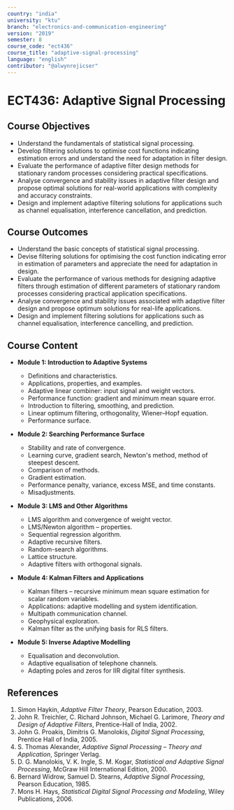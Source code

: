 ```yaml
---
country: "india"
university: "ktu"
branch: "electronics-and-communication-engineering"
version: "2019"
semester: 8
course_code: "ect436"
course_title: "adaptive-signal-processing"
language: "english"
contributor: "@alwynrejicser"
---
```


# ECT436: Adaptive Signal Processing

## Course Objectives

- Understand the fundamentals of statistical signal processing.
- Develop filtering solutions to optimise cost functions indicating estimation errors and understand the need for adaptation in filter design.
- Evaluate the performance of adaptive filter design methods for stationary random processes considering practical specifications.
- Analyse convergence and stability issues in adaptive filter design and propose optimal solutions for real-world applications with complexity and accuracy constraints.
- Design and implement adaptive filtering solutions for applications such as channel equalisation, interference cancellation, and prediction.

## Course Outcomes

- Understand the basic concepts of statistical signal processing.
- Devise filtering solutions for optimising the cost function indicating error in estimation of parameters and appreciate the need for adaptation in design.
- Evaluate the performance of various methods for designing adaptive filters through estimation of different parameters of stationary random processes considering practical application specifications.
- Analyse convergence and stability issues associated with adaptive filter design and propose optimum solutions for real-life applications.
- Design and implement filtering solutions for applications such as channel equalisation, interference cancelling, and prediction.

## Course Content

- **Module 1: Introduction to Adaptive Systems**
  - Definitions and characteristics.
  - Applications, properties, and examples.
  - Adaptive linear combiner: input signal and weight vectors.
  - Performance function: gradient and minimum mean square error.
  - Introduction to filtering, smoothing, and prediction.
  - Linear optimum filtering, orthogonality, Wiener–Hopf equation.
  - Performance surface.

- **Module 2: Searching Performance Surface**
  - Stability and rate of convergence.
  - Learning curve, gradient search, Newton's method, method of steepest descent.
  - Comparison of methods.
  - Gradient estimation.
  - Performance penalty, variance, excess MSE, and time constants.
  - Misadjustments.

- **Module 3: LMS and Other Algorithms**
  - LMS algorithm and convergence of weight vector.
  - LMS/Newton algorithm – properties.
  - Sequential regression algorithm.
  - Adaptive recursive filters.
  - Random-search algorithms.
  - Lattice structure.
  - Adaptive filters with orthogonal signals.

- **Module 4: Kalman Filters and Applications**
  - Kalman filters – recursive minimum mean square estimation for scalar random variables.
  - Applications: adaptive modelling and system identification.
  - Multipath communication channel.
  - Geophysical exploration.
  - Kalman filter as the unifying basis for RLS filters.

- **Module 5: Inverse Adaptive Modelling**
  - Equalisation and deconvolution.
  - Adaptive equalisation of telephone channels.
  - Adapting poles and zeros for IIR digital filter synthesis.

## References

1. Simon Haykin, *Adaptive Filter Theory*, Pearson Education, 2003.  
2. John R. Treichler, C. Richard Johnson, Michael G. Larimore, *Theory and Design of Adaptive Filters*, Prentice-Hall of India, 2002.  
3. John G. Proakis, Dimitris G. Manolokis, *Digital Signal Processing*, Prentice Hall of India, 2005.  
4. S. Thomas Alexander, *Adaptive Signal Processing – Theory and Application*, Springer Verlag.  
5. D. G. Manolokis, V. K. Ingle, S. M. Kogar, *Statistical and Adaptive Signal Processing*, McGraw Hill International Edition, 2000.  
6. Bernard Widrow, Samuel D. Stearns, *Adaptive Signal Processing*, Pearson Education, 1985.  
7. Mons H. Hays, *Statistical Digital Signal Processing and Modeling*, Wiley Publications, 2006.  
